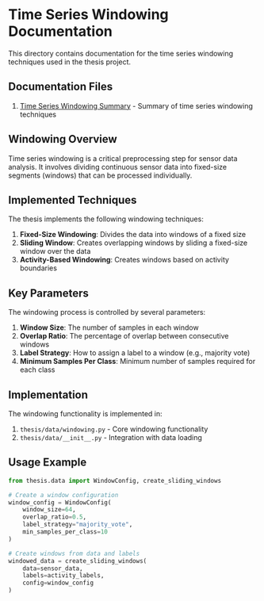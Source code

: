 # Time Series Windowing Documentation

This directory contains documentation for the time series windowing techniques used in the thesis project.

## Documentation Files

1. [Time Series Windowing Summary](TIMESERIES_WINDOWING_SUMMARY.md) - Summary of time series windowing techniques

## Windowing Overview

Time series windowing is a critical preprocessing step for sensor data analysis. It involves dividing continuous sensor data into fixed-size segments (windows) that can be processed individually.

## Implemented Techniques

The thesis implements the following windowing techniques:

1. **Fixed-Size Windowing**: Divides the data into windows of a fixed size
2. **Sliding Window**: Creates overlapping windows by sliding a fixed-size window over the data
3. **Activity-Based Windowing**: Creates windows based on activity boundaries

## Key Parameters

The windowing process is controlled by several parameters:

1. **Window Size**: The number of samples in each window
2. **Overlap Ratio**: The percentage of overlap between consecutive windows
3. **Label Strategy**: How to assign a label to a window (e.g., majority vote)
4. **Minimum Samples Per Class**: Minimum number of samples required for each class

## Implementation

The windowing functionality is implemented in:

1. `thesis/data/windowing.py` - Core windowing functionality
2. `thesis/data/__init__.py` - Integration with data loading

## Usage Example

```python
from thesis.data import WindowConfig, create_sliding_windows

# Create a window configuration
window_config = WindowConfig(
    window_size=64,
    overlap_ratio=0.5,
    label_strategy="majority_vote",
    min_samples_per_class=10
)

# Create windows from data and labels
windowed_data = create_sliding_windows(
    data=sensor_data,
    labels=activity_labels,
    config=window_config
)
``` 
